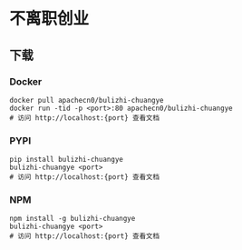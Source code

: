# 不离职创业

## 下载

### Docker

```
docker pull apachecn0/bulizhi-chuangye
docker run -tid -p <port>:80 apachecn0/bulizhi-chuangye
# 访问 http://localhost:{port} 查看文档
```

### PYPI

```
pip install bulizhi-chuangye
bulizhi-chuangye <port>
# 访问 http://localhost:{port} 查看文档
```

### NPM

```
npm install -g bulizhi-chuangye
bulizhi-chuangye <port>
# 访问 http://localhost:{port} 查看文档
```